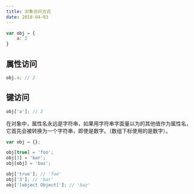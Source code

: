 ```yaml
---
title: 对象访问方式
date: 2018-04-03
---
```


```javascript
var obj = {
    a: 2
}
```

## 属性访问

```javascript
obj.a; // 2
```



## 键访问

```javascript
obj['a']; // 2
```



在对象中，属性名永远是字符串，如果用字符串字面量以为的其他值作为属性名，它首先会被转换为一个字符串，即使是数字。（数组下标使用的是数字）。

```javascript
var obj = {};

obj[true] = 'foo';
obj[3] = 'bar';
obj[obj] = 'baz';

obj['true']; // 'foo'
obj['3']; // 'bar'
obj['[object Object]']; // 'baz'
```

